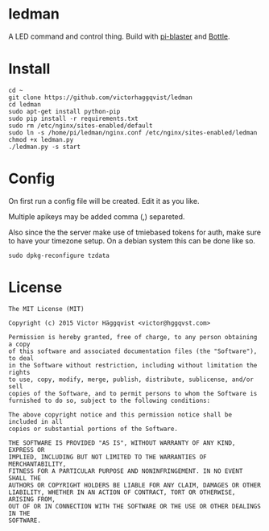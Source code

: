 # ledman

A LED command and control thing. Build with [pi-blaster](https://github.com/sarfata/pi-blaster) and [Bottle](http://bottlepy.org/).

# Install

    cd ~
    git clone https://github.com/victorhaggqvist/ledman
    cd ledman
    sudo apt-get install python-pip
    sudo pip install -r requirements.txt
    sudo rm /etc/nginx/sites-enabled/default
    sudo ln -s /home/pi/ledman/nginx.conf /etc/nginx/sites-enabled/ledman
    chmod +x ledman.py
    ./ledman.py -s start
    
# Config
On first run a config file will be created. Edit it as you like.

Multiple apikeys may be added comma (,) separeted.

Also since the the server make use of tmiebased tokens for auth, make sure to have your timezone setup. On a debian system this can be done like so.

    sudo dpkg-reconfigure tzdata

# License

    The MIT License (MIT)

    Copyright (c) 2015 Victor Häggqvist <victor@hggqvst.com>
    
    Permission is hereby granted, free of charge, to any person obtaining a copy
    of this software and associated documentation files (the "Software"), to deal
    in the Software without restriction, including without limitation the rights
    to use, copy, modify, merge, publish, distribute, sublicense, and/or sell
    copies of the Software, and to permit persons to whom the Software is
    furnished to do so, subject to the following conditions:
    
    The above copyright notice and this permission notice shall be included in all
    copies or substantial portions of the Software.
    
    THE SOFTWARE IS PROVIDED "AS IS", WITHOUT WARRANTY OF ANY KIND, EXPRESS OR
    IMPLIED, INCLUDING BUT NOT LIMITED TO THE WARRANTIES OF MERCHANTABILITY,
    FITNESS FOR A PARTICULAR PURPOSE AND NONINFRINGEMENT. IN NO EVENT SHALL THE
    AUTHORS OR COPYRIGHT HOLDERS BE LIABLE FOR ANY CLAIM, DAMAGES OR OTHER
    LIABILITY, WHETHER IN AN ACTION OF CONTRACT, TORT OR OTHERWISE, ARISING FROM,
    OUT OF OR IN CONNECTION WITH THE SOFTWARE OR THE USE OR OTHER DEALINGS IN THE
    SOFTWARE.
